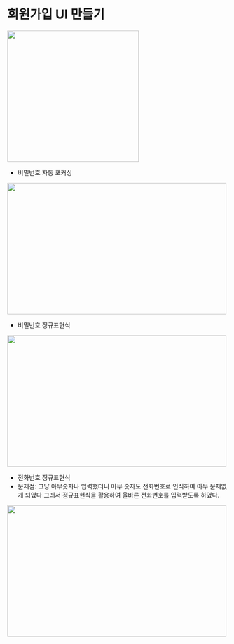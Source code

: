 # 회원가입 UI 만들기

<img src="https://github.com/hye-long/study/assets/159509656/c6ab739f-8aa5-481e-9688-c94956070b5b" height="300">

* 비밀번호 자동 포커싱 
 <img src="https://github.com/hye-long/study/assets/159509656/0d8e93f5-ba8d-42c3-ba97-c6af8ddc30ee" height="300" width="500">


* 비밀번호 정규표현식
 <img src="https://github.com/hye-long/study/assets/159509656/d2792e80-eaad-4e24-9af0-a3140526f7c6" height="300" width="500">


*  전화번호 정규표현식
*  문제점: 그냥 아무숫자나 입력했더니 아무 숫자도 전화번호로 인식하여 아무 문제없게 되었다 그래서 정규표현식을 활용하여 올바른 전화번호를 입력받도록 하였다. 
  <img src="https://github.com/hye-long/study/assets/159509656/ba7f18dd-c89a-4085-9075-b6bf1b41d8bd" height="300" width="500">


